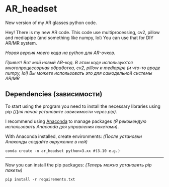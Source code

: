 # AR_headset
New version of my AR glasses python code. 

Hey! There is my new AR code. This code use multiprocessing, cv2, pillow and mediapipe (and something like numpy, lol)
You can use that for DIY AR/MR system.

*Новая версия моего кода на python для AR-очков.*

*Привет! Вот мой новый AR-код. В этом коде используются многопроцессорная обработка, cv2, pillow и mediapipe (и что-то вроде numpy, lol)
Вы можете использовать это для самодельной системы AR/MR*

## Dependencies (зависимости)
To start using the program you need to install the necessary libraries using pip *(Для начал установите зависимости через pip)*.

I recommend using [Anaconda](https://www.anaconda.com/download) to manage packages *(Я рекомендую использовать Anaconda для управления пакетами)*.

With Anaconda installed, create environments: *(После установки Анаконды создайте окружение в ней)*
```no-highlight
conda create -n ar_headset python=3.xx #(3.10 e.g.) 
```
***
Now you can install the pip packages: *(Теперь можно установить pip пакеты)*
```no-highlight
pip install -r requirements.txt
```
